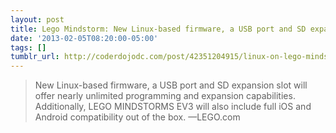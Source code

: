 ```yaml
---
layout: post
title: Lego Mindstorm: New Linux-based firmware, a USB port and SD expansion
date: '2013-02-05T08:20:00-05:00'
tags: []
tumblr_url: http://coderdojodc.com/post/42351204915/linux-on-lego-mindstorms
---
```

> New Linux-based firmware, a USB port and SD expansion slot will offer nearly unlimited programming and expansion
> capabilities. Additionally, LEGO MINDSTORMS EV3 will also include full iOS and Android compatibility out of the box.
—LEGO.com
